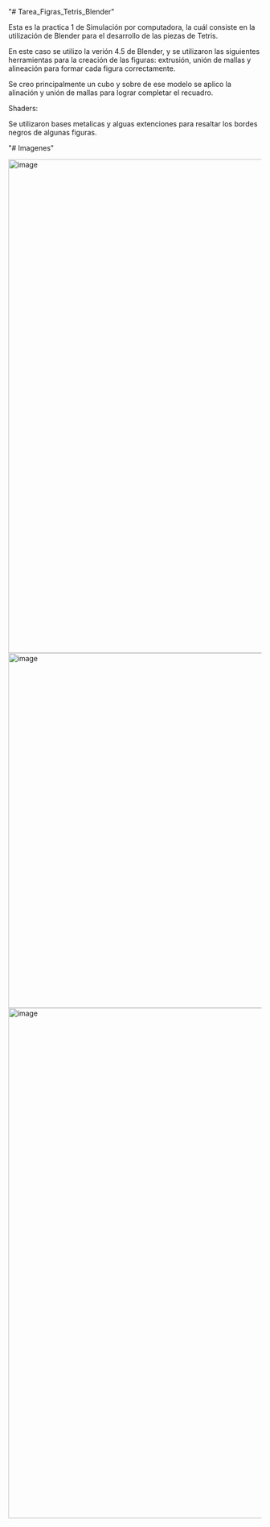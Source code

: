 "# Tarea_Figras_Tetris_Blender" 

Esta es la practica 1 de Simulación por computadora, la cuál consiste en la utilización de Blender para el desarrollo de las piezas de Tetris.

En este caso se utilizo la verión 4.5 de Blender, y se utilizaron las siguientes herramientas para la creación de las figuras: 
extrusión, unión de mallas y alineación para formar cada figura correctamente.

Se creo principalmente un cubo y sobre de ese modelo se aplico la alinación y unión de mallas para lograr completar el recuadro.

Shaders:

Se utilizaron bases metalicas y alguas extenciones para resaltar los bordes negros de algunas figuras. 

"# Imagenes"

<img width="1577" height="981" alt="image" src="https://github.com/user-attachments/assets/e49d87b6-5423-4c8d-bebd-7d2fc65bf2b3" />


<img width="1405" height="705" alt="image" src="https://github.com/user-attachments/assets/463a7a75-c546-4dd5-bc6e-59994e3063c0" />


<img width="1766" height="1014" alt="image" src="https://github.com/user-attachments/assets/7bdceca7-3213-4806-8335-5b9cbc0ea860" />
